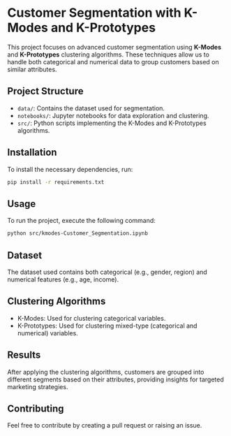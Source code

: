 # Customer Segmentation with K-Modes and K-Prototypes

This project focuses on advanced customer segmentation using **K-Modes** and **K-Prototypes** clustering algorithms. These techniques allow us to handle both categorical and numerical data to group customers based on similar attributes.

## Project Structure
- `data/`: Contains the dataset used for segmentation.
- `notebooks/`: Jupyter notebooks for data exploration and clustering.
- `src/`: Python scripts implementing the K-Modes and K-Prototypes algorithms.

## Installation
To install the necessary dependencies, run:
```bash
pip install -r requirements.txt
```
## Usage
To run the project, execute the following command:

```bash
python src/kmodes-Customer_Segmentation.ipynb
```
## Dataset
The dataset used contains both categorical (e.g., gender, region) and numerical features (e.g., age, income).

## Clustering Algorithms
- K-Modes: Used for clustering categorical variables.
- K-Prototypes: Used for clustering mixed-type (categorical and numerical) variables.
## Results
After applying the clustering algorithms, customers are grouped into different segments based on their attributes, providing insights for targeted marketing strategies.

## Contributing
Feel free to contribute by creating a pull request or raising an issue.
